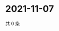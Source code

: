 # 2021-11-07

共 0 条

<!-- BEGIN WEIBO -->
<!-- 最后更新时间 Sun Nov 07 2021 03:06:53 GMT+0800 (China Standard Time) -->

<!-- END WEIBO -->

